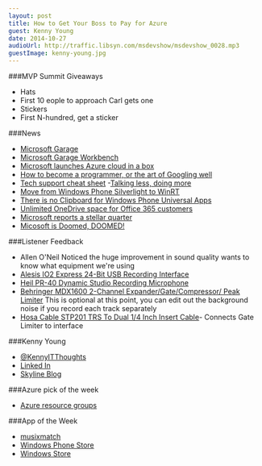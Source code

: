```yaml
---
layout: post
title: How to Get Your Boss to Pay for Azure
guest: Kenny Young
date: 2014-10-27
audioUrl: http://traffic.libsyn.com/msdevshow/msdevshow_0028.mp3
guestImage: kenny-young.jpg
---
```


###MVP Summit Giveaways

 - Hats
  -   First 10 eople to approach Carl gets one
 - Stickers
  - First N-hundred, get a sticker

###News

 - [Microsoft Garage](http://www.microsoft.com/en-us/garage/)
  -   [Microsoft Garage Workbench](http://www.microsoft.com/en-us/garage/#garage-workbench)
 - [Microsoft launches Azure cloud in a box](http://www.zdnet.com/microsoft-launches-azure-cloud-in-a-box-7000034875/)
 - [How to become a programmer, or the art of Googling well](http://okepi.wordpress.com/2014/08/21/how-to-become-a-programmer-or-the-art-of-googling-well/)
  - [Tech support cheat sheet](http://xkcd.com/627/)
 -[Talking less, doing more](http://thebitchwhocodes.com/2014/10/25/talking-less-doing-more/)
 - [Move from Windows Phone Silverlight to WinRT](http://msdn.microsoft.com/en-us/library/windows/apps/hh452743.aspx)
  - [There is no Clipboard for Windows Phone Universal Apps](http://wpdevguy.com/2014/10/17/there-is-no-clipboard-for-windows-phone-universal-apps/) 
 - [Unlimited OneDrive space for Office 365 customers](https://blog.onedrive.com/office-365-onedrive-unlimited-storage/)
 - [Microsoft reports a stellar quarter](http://www.wallstreet.org/2014/10/microsoft-nasdaqmsft-focusing-on-cloud-and-hardware-q4-earnings-preview/144946.html)
  - [Micosoft is Doomed, DOOMED!](http://techpinions.com/microsoft-is-doomed/36030)

###Listener Feedback

 - Allen O'Neil Noticed the huge improvement in sound quality wants to know what equipment we're using
  - [Alesis IO2 Express 24-Bit USB Recording Interface](http://www.amazon.com/gp/product/B003HR30FU/ref=as_li_tl?ie=UTF8&camp=1789&creative=9325&creativeASIN=B003HR30FU&linkCode=as2&tag=ytechie-20&linkId=O6YSZNYPS5NFTUAN) 
  -  [Heil PR-40 Dynamic Studio Recording Microphone](http://www.amazon.com/dp/B000BQXOEM/ref=pe_385040_30332200_pe_309540_26725410_item&tag=ytechie-20)   
  - [Behringer MDX1600 2-Channel Expander/Gate/Compressor/ Peak Limiter](http://www.amazon.com/dp/B0002E4ZJ6/ref=pe_385040_30332200_pe_309540_26725410_item&tag=ytechie-20) This is optional at this point, you can edit out the background noise if you record each track separately
  - [Hosa Cable STP201 TRS To Dual 1/4 Inch Insert Cable](http://www.amazon.com/dp/B000068O1N/ref=pe_385040_30332200_pe_309540_26725410_item&tag=ytechie-20)- Connects Gate Limiter to interface 

###Kenny Young

-   [@KennyITThoughts](https://twitter.com/KennyITThoughts)
-   [Linked In](http://www.linkedin.com/in/kennydyoung)
-   [Skyline Blog](http://www.skylinetechnologies.com/Blog/Author/3/Kenny-Young.aspx)

###Azure pick of the week

-   [Azure resource groups](http://azure.microsoft.com/en-us/documentation/articles/azure-preview-portal-using-resource-groups/)

###App of the Week

 - [musixmatch](http://musixmatch.com/)
  -   [Windows Phone Store](http://www.windowsphone.com/s?appid=f70c52a0-e9d5-df11-a844-00237de2db9e)
  -   [Windows Store](http://apps.microsoft.com/windows/en-us/app/musixmatch-lyrics-player/4e1b7bf4-9c2c-4f68-9edd-dd201bfcb4e3)